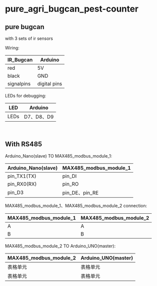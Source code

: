 # pure_agri_bugcan_pest-counter

## pure bugcan
with 3 sets of ir sensors   
  
    
Wiring:

|IR_Bugcan|Arduino|
| ---------- | -----------|
| red | 5V   |
|black   | GND   |
| signalpins | digital pins  |    

LEDs for debugging:   
    
|LED|Arduino|
|------------|----------------|
|LEDs| D7、D8、D9|

  
## With RS485   
Arduino_Nano(slave) TO MAX485_modbus_module_1:  
    
|Arduino_Nano(slave) |MAX485_modbus_module_1|
| ---------- | -----------|
| pin_TX1(TX) | pin_DI   |
| pin_RX0(RX)   | pin_RO  |
| pin_D3 | pin_DE、pin_RE |

MAX485_modbus_module_1、MAX485_modbus_module_2 connection:   
    
|MAX485_modbus_module_1|MAX485_modbus_module_2|
|-----------| -----------|
|A  | A |
|B  | B |   


MAX485_modbus_module_2 TO Arduino_UNO(master):    
    
|MAX485_modbus_module_2|Arduino_UNO(master)|
|-----------| -----------|
|表格单元   | 表格单元   |
|表格单元   | 表格单元   |

